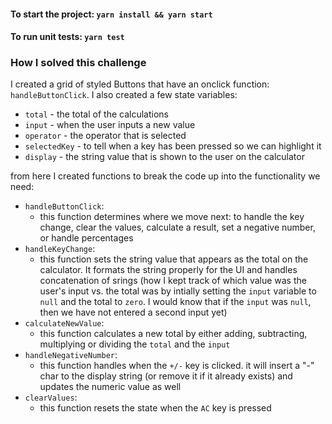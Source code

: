 #### To start the project: `yarn install && yarn start`

#### To run unit tests: `yarn test`

### How I solved this challenge

I created a grid of styled Buttons that have an onclick function: `handleButtonClick`. I also created a few state variables:

- `total` - the total of the calculations
- `input` - when the user inputs a new value
- `operator` - the operator that is selected
- `selectedKey` - to tell when a key has been pressed so we can highlight it
- `display` - the string value that is shown to the user on the calculator

from here I created functions to break the code up into the functionality we need:

- `handleButtonClick`:
  - this function determines where we move next: to handle the key change, clear the values, calculate a result, set a negative number, or handle percentages
- `handleKeyChange`:
  - this function sets the string value that appears as the total on the calculator. It formats the string properly for the UI and handles concatenation of srings (how I kept track of which value was the user's input vs. the total was by intially setting the `input` variable to `null` and the total to `zero`. I would know that if the `input` was `null`, then we have not entered a second input yet)
- `calculateNewValue`:
  - this function calculates a new total by either adding, subtracting, multiplying or dividing the `total` and the `input`
- `handleNegativeNumber`:
  - this function handles when the `+/-` key is clicked. it will insert a "-" char to the display string (or remove it if it already exists) and updates the numeric value as well
- `clearValues`:
  - this function resets the state when the `AC` key is pressed
